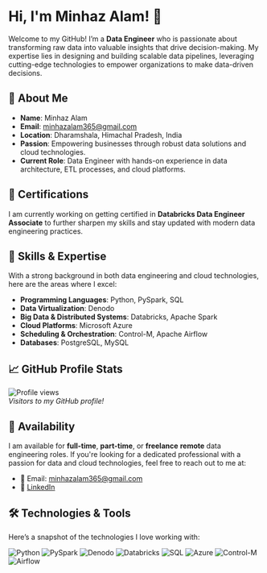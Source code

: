 # Hi, I'm Minhaz Alam! 👋

Welcome to my GitHub! I’m a **Data Engineer** who is passionate about transforming raw data into valuable insights that drive decision-making. My expertise lies in designing and building scalable data pipelines, leveraging cutting-edge technologies to empower organizations to make data-driven decisions.

## 🚀 About Me
- **Name**: Minhaz Alam
- **Email**: [minhazalam365@gmail.com](mailto:minhazalam365@gmail.com)
- **Location**: Dharamshala, Himachal Pradesh, India
- **Passion**: Empowering businesses through robust data solutions and cloud technologies.
- **Current Role**: Data Engineer with hands-on experience in data architecture, ETL processes, and cloud platforms.

## 🎯 Certifications
I am currently working on getting certified in **Databricks Data Engineer Associate** to further sharpen my skills and stay updated with modern data engineering practices.

## 💼 Skills & Expertise
With a strong background in both data engineering and cloud technologies, here are the areas where I excel:
- **Programming Languages**: Python, PySpark, SQL
- **Data Virtualization**: Denodo
- **Big Data & Distributed Systems**: Databricks, Apache Spark
- **Cloud Platforms**: Microsoft Azure
- **Scheduling & Orchestration**: Control-M, Apache Airflow
- **Databases**: PostgreSQL, MySQL
<!--
## 💡 Projects & Experience
I’ve worked on numerous projects ranging from data warehouse architecture to real-time data processing using cloud platforms. My goal is always to design solutions that scale with the needs of the business while maintaining a high standard of performance and reliability.-->

<!--
## 📂 Projects
- Project Name: Description goes here. [GitHub Repository](https://github.com/minhazalam/project-repo)
- More projects will be added here when completed.

-->

## 📈 GitHub Profile Stats
![Profile views](https://komarev.com/ghpvc/?username=minhazalam&color=blue&style=flat-square)  
*Visitors to my GitHub profile!*
<!--
## 🌐 Get In Touch
Feel free to connect with me or explore collaboration opportunities:-->
## 🌟 Availability
I am available for **full-time**, **part-time**, or **freelance** **remote** data engineering roles. If you're looking for a dedicated professional with a passion for data and cloud technologies, feel free to reach out to me at:
- 📧 Email: [minhazalam365@gmail.com](mailto:minhazalam365@gmail.com)
- 💼 [LinkedIn](https://www.linkedin.com/in/alam)

## 🛠️ Technologies & Tools
Here’s a snapshot of the technologies I love working with:

![Python](https://img.shields.io/badge/Python-3776AB?style=flat&logo=python&logoColor=white)
![PySpark](https://img.shields.io/badge/PySpark-E25A1C?style=flat&logo=apachespark&logoColor=white)
![Denodo](https://img.shields.io/badge/Denodo-505759?style=flat&logo=denodo&logoColor=white)
![Databricks](https://img.shields.io/badge/Databricks-E25A1C?style=flat&logo=databricks&logoColor=white)
![SQL](https://img.shields.io/badge/SQL-336791?style=flat&logo=postgresql&logoColor=white)
![Azure](https://img.shields.io/badge/Azure-0089D6?style=flat&logo=microsoftazure&logoColor=white)
![Control-M](https://img.shields.io/badge/Control--M-0033A0?style=flat&logo=control-m&logoColor=white)
![Airflow](https://img.shields.io/badge/Airflow-017CEE?style=flat&logo=apacheairflow&logoColor=white)

